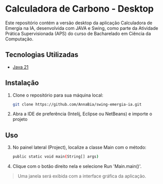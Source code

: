 # Calculadora de Carbono - Desktop
Este repositório contém a versão desktop da aplicação Calculadora de Emergia na IA, desenvolvida com JAVA e Swing, como parte da Atividade Prática Supervisionada (APS) do curso de Bacharelado em Ciência da Computação.

## Tecnologias Utilizadas

- [Java 21](https://www.oracle.com/br/java/technologies/downloads/#java21)

## Instalação

1. Clone o repositório para sua máquina local:
    ```bash
    git clone https://github.com/AnnaBia/swing-emergia-ia.git
    ```
2. Abra a IDE de preferência (Intelij, Eclipse ou NetBeans) e importe o projeto

## Uso

3. No painel lateral (Project), localize a classe Main com o método:
    ```bash
    public static void main(String[] args)
    ```
4. Clique com o botão direito nela e selecione Run 'Main.main()'.
> Uma janela será exibida com a interface gráfica da aplicação.
